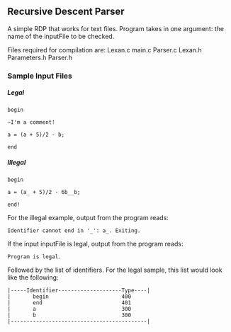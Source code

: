 ## Recursive Descent Parser
A simple RDP that works for text files. Program takes in one argument: the name of the inputFile to be checked.

Files required for compilation are: Lexan.c main.c Parser.c Lexan.h Parameters.h Parser.h

### Sample Input Files
##### Legal
```
begin

~I'm a comment!

a = (a + 5)/2 - b;

end
```

##### Illegal
```
begin

a = (a_ + 5)/2 - 6b__b;

end!
```
For the illegal example, output from the program reads:
```
Identifier cannot end in '_': a_. Exiting.
```
If the input inputFile is legal, output from the program reads:
```
Program is legal.
```
Followed by the list of identifiers. For the legal sample, this list would look like the following:
```
|-----Identifier--------------------Type----|
|       begin                       400
|       end                         401
|       a                           300
|       b                           300
|-------------------------------------------|
```
